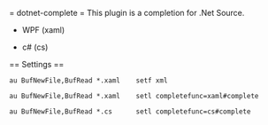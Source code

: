 = dotnet-complete =
This plugin is a completion for .Net Source.

 - WPF (xaml)

 - c# (cs)

== Settings ==
    
    au BufNewFile,BufRead *.xaml    setf xml
    
    au BufNewFile,BufRead *.xaml    setl completefunc=xaml#complete
    
    au BufNewFile,BufRead *.cs      setl completefunc=cs#complete

